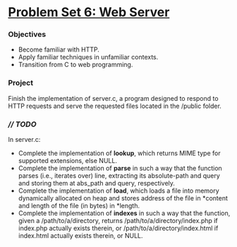 # [Problem Set 6: Web Server](http://cdn.cs50.net/2016/x/psets/6/pset6/pset6.html)

### Objectives
- Become familiar with HTTP.
- Apply familiar techniques in unfamiliar contexts.
- Transition from C to web programming.

### Project
Finish the implementation of server.c, a program designed to respond to HTTP requests and serve the requested files located in the /public folder.

### *// TODO*
In server.c:
- Complete the implementation of **lookup**, which returns MIME type for supported extensions, else NULL.
- Complete the implementation of **parse** in such a way that the function parses (i.e., iterates over) line, extracting its absolute-path and query and storing them at abs_path and query, respectively.
- Complete the implementation of **load**, which loads a file into memory dynamically allocated on heap and stores address of the file in *content and length of the file (in bytes) in *length.
- Complete the implementation of **indexes** in such a way that the function, given a /path/to/a/directory, returns /path/to/a/directory/index.php if index.php actually exists therein, or /path/to/a/directory/index.html if index.html actually exists therein, or NULL.
